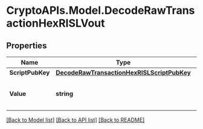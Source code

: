 # CryptoAPIs.Model.DecodeRawTransactionHexRISLVout

## Properties

Name | Type | Description | Notes
------------ | ------------- | ------------- | -------------
**ScriptPubKey** | [**DecodeRawTransactionHexRISLScriptPubKey**](DecodeRawTransactionHexRISLScriptPubKey.md) |  | 
**Value** | **string** | Represents the sent/received amount. | [optional] 

[[Back to Model list]](../README.md#documentation-for-models) [[Back to API list]](../README.md#documentation-for-api-endpoints) [[Back to README]](../README.md)

